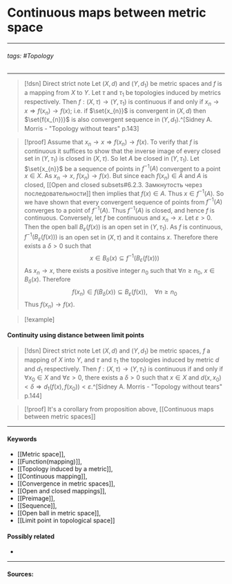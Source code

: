 # Continuous maps between metric space
***
###### tags: #Topology 
***
>[!dsn] Direct strict note
>Let $(X,d)$ and $(Y,d_{1})$ be metric spaces and $f$ is a mapping from $X$ to $Y$. Let $\tau$ and $\tau_{1}$ be topologies induced by metrics respectively. Then $f:(X,\tau)\to(Y,\tau_{1})$ is continuous if and only if $x_{n}\to x\Rightarrow f(x_{n})\to f(x)$; i.e. if $\set{x_{n}}$ is convergent in $(X,d)$ then $\set{f(x_{n})}$ is also convergent sequence in $(Y,d_{1})$.^[Sidney A. Morris - "Topology without tears" p.143]

>[!proof]
>Assume that $x_{n}\to x\Rightarrow f(x_{n})\to f(x)$. To verify that $f$ is continuous it suffices to show that the inverse image of every closed set in $(Y,\tau_{1})$ is closed in $(X,\tau)$. So let $A$ be closed in $(Y,\tau_{1})$. Let $\set{x_{n}}$ be a sequence of points in $f^{-1}(A)$ convergent to a point $x\in X$. As $x_{n}\to x$, $f(x_{n})\to f(x)$. But since each $f(x_{n})\in A$ and $A$ is closed, [[Open and closed subsets#6.2.3. Замкнутость через последовательности]] then implies that $f(x)\in A$. Thus $x\in f^{-1}(A)$. So we have shown that every convergent sequence of points from $f^{-1}(A)$ converges to a point of $f^{-1}(A)$. Thus $f^{-1}(A)$ is closed, and hence $f$ is continuous.
>Conversely, let $f$ be continuous and $x_{n}\to x$. Let $\varepsilon>0$. Then the open ball $B_{\varepsilon}(f(x))$ is an open set in $(Y,\tau_{1})$. As $f$ is continuous, $f^{-1}(B_{\varepsilon}(f(x)))$ is an open set in $(X,\tau)$ and it contains $x$. Therefore there exists a $\delta>0$ such that
>$$x\in B_{\delta}(x)\subseteq f^{-1}(B_{\varepsilon}(f(x)))$$
>As $x_{n}\to x$, there exists a positive integer $n_{0}$ such that $\forall n\ge n_{0}$, $x\in B_{\delta}(x)$. Therefore
>$$f(x_{n})\in f(B_{\delta}(x))\subseteq B_\varepsilon (f(x)),\quad\forall n\ge n_{0}$$
>Thus $f(x_{n})\to f(x)$.

>[!example] 
>

#### Continuity using distance between limit points
>[!dsn] Direct strict note
>Let $(X,d)$ and $(Y,d_{1})$ be metric spaces, $f$ a mapping of $X$ into $Y$, and $\tau$ and $\tau_{1}$ the topologies induced by metric $d$ and $d_{1}$ respectively. Then $f:(X,\tau)\to(Y,\tau_{1})$ is continuous if and only if $\forall x_{0}\in X$ and $\forall\varepsilon>0$, there exists a $\delta>0$ such that $x\in X$ and $d(x,x_{0})<\delta\Rightarrow d_{1}(f(x),f(x_{0}))<\varepsilon$.^[Sidney A. Morris - "Topology without tears" p.144]

>[!proof]
>It's a corollary from proposition above, [[Continuous maps between metric spaces]]
***
#### Keywords
- [[Metric space]],
- [[Function(mapping)]],
- [[Topology induced by a metric]],
- [[Continuous mapping]],
- [[Convergence in metric spaces]],
- [[Open and closed mappings]],
- [[Preimage]],
- [[Sequence]],
- [[Open ball in metric space]],
- [[Limit point in topological space]]
#### Possibly related
- 
***
#### Sources:
